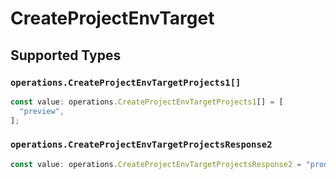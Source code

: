 # CreateProjectEnvTarget


## Supported Types

### `operations.CreateProjectEnvTargetProjects1[]`

```typescript
const value: operations.CreateProjectEnvTargetProjects1[] = [
  "preview",
];
```

### `operations.CreateProjectEnvTargetProjectsResponse2`

```typescript
const value: operations.CreateProjectEnvTargetProjectsResponse2 = "production";
```

